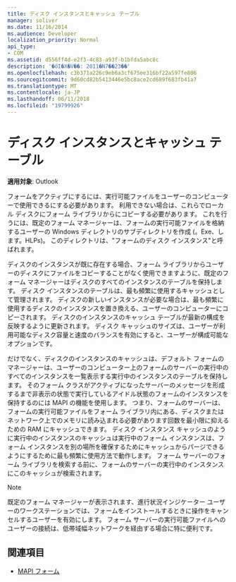 ```yaml
---
title: ディスク インスタンスとキャッシュ テーブル
manager: soliver
ms.date: 11/16/2014
ms.audience: Developer
localization_priority: Normal
api_type:
- COM
ms.assetid: d556ff4d-e2f3-4c83-a93f-b1bfda5abc8c
description: '�ŏI�X�V��: 2011�N7��23��'
ms.openlocfilehash: c3b371a226c9eb6a3cf675ee316bf22a597fe806
ms.sourcegitcommit: 9d60cd82b5413446e5bc8ace2cd689f683fb41a7
ms.translationtype: MT
ms.contentlocale: ja-JP
ms.lasthandoff: 06/11/2018
ms.locfileid: "19799926"
---
```

# <a name="disk-instances-and-cache-tables"></a>ディスク インスタンスとキャッシュ テーブル

**適用対象**: Outlook 
  
フォームをアクティブにするには、実行可能ファイルをユーザーのコンピューターで使用できるにする必要があります。 利用できない場合は、これらでローカル ディスクにフォーム ライブラリからにコピーする必要があります。 これを行うには、既定のフォーム マネージャーは、フォームの実行可能ファイルを格納するユーザーの Windows ディレクトリのサブディレクトリを作成 (。Exe、します。HLPs)。 このディレクトリは、"フォームのディスク インスタンス"と呼ばれます。
  
ディスクのインスタンスが既に存在する場合、フォーム ライブラリからユーザーのディスクにファイルをコピーすることがなく使用できますように、既定のフォーム マネージャーはディスクのすべてのインスタンスのテーブルを保持します。 ディスク インスタンスのテーブルは、最も頻繁に使用するキャッシュとして管理されます。 ディスクの新しいインスタンスが必要な場合は、最も頻繁に使用するディスクのインスタンスを置き換える、ユーザーのコンピューターにコピーされます。 ディスクのインスタンスのキャッシュ テーブルが最新の構成を反映するように更新されます。 ディスク キャッシュのサイズは、ユーザーが利用可能なディスク容量と速度のバランスを有効にすると、ユーザーが構成可能なオプションです。
  
だけでなく、ディスクのインスタンスのキャッシュは、デフォルト フォームのマネージャーは、ユーザーのコンピューター上のフォームのサーバーの実行中のすべてのインスタンスを一覧表示する実行中のインスタンスのテーブルを保持します。 そのフォーム クラスがアクティブになったサーバーのメッセージを形成するまで非表示の状態で実行しているアイドル状態のフォームのインスタンスを保持するのには MAPI の機能を使用します。 つまり、フォームのサーバーは、フォームの実行可能ファイルをフォーム ライブラリ内にある、ディスクまたはネットワーク上でのメモリに読み込まれる必要があります回数を最小限に抑えるための RAM にキャッシュできます。 ディスク インスタンス キャッシュのように実行中のインスタンスのキャッシュは実行中のフォーム インスタンスは、フォーム インスタンスを別の場所を確保するためにキャッシュからパージできるようにするために最も頻繁に使用方法で動作します。 フォーム サーバーのフォーム ライブラリを検索する前に、フォームのサーバーの実行中のインスタンスにこのキャッシュが検索されます。
  
> [!NOTE]
> 既定のフォーム マネージャーが表示されます、進行状況インジケーター ユーザーのワークステーションでは、フォームをインストールするときに操作をキャンセルするユーザーを有効にします。 フォーム サーバーの実行可能ファイルへのユーザーの接続は、低帯域幅ネットワークを経由する場合に特に便利です。 
  
## <a name="see-also"></a>関連項目

- [MAPI フォーム](mapi-forms.md)

